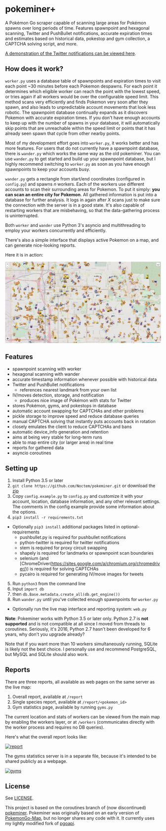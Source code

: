 # pokeminer+

A Pokémon Go scraper capable of scanning large areas for Pokémon spawns over long periods of time. Features spawnpoint and hexagonal scanning, Twitter and PushBullet notifications, accurate expiration times and estimates based on historical data, pokestop and gym collection, a CAPTCHA solving script, and more.

[A demonstration of the Twitter notifications can be viewed here](https://twitter.com/SLCPokemon).


## How does it work?

`worker.py` uses a database table of spawnpoints and expiration times to visit each point ~30 minutes before each Pokemon despawns. For each point it determines which eligible worker can reach the point with the lowest speed, or tries again if all workers would be over the configurable speed limit. This method scans very efficiently and finds Pokemon very soon after they spawn, and also leads to unpredictable account movements that look less robotic. The spawnpoint database continually expands as it discovers Pokemon with accurate expiration times. If you don't have enough accounts to keep up with the number of spawns in your database, it will automatically skip points that are unreachable within the speed limit or points that it has already seen spawn that cycle from other nearby points.

Most of my development effort goes into `worker.py`, it works better and has more features. For users that do not currently have a spawnpoint database, there is `wander.py` which works the same way as the old pokeminer. You can use `wander.py` to get started and build up your spawnpoint database, but I highly recommend switching to `worker.py` as soon as you have enough spawnpoints to keep your accounts busy.

`wander.py` gets a rectangle from start/end coordinates (configured in `config.py`) and spawns *n* workers. Each of the workers use different accounts to scan their surrounding areas for Pokemon. To put it simply: **you can scan an entire city for Pokemon**. All gathered information is put into a database for further analysis. It logs in again after *X* scans just to make sure the connection with the server is in a good state. It's also capable of restarting workers that are misbehaving, so that the data-gathering process is uninterrupted.

Both `worker` and `wander` use Python 3's asyncio and multithreading to employ your workers concurrently and efficiently.

There's also a simple interface that displays active Pokemon on a map, and can generate nice-looking reports.

Here it is in action:

![in action](static/demo/map.png)

## Features

- spawnpoint scanning with worker
- hexagonal scanning with wander
- accurate timestamp information whenever possible with historical data
- Twitter and PushBullet notifications
  - references nearest landmark from your own list
- IV/moves detection, storage, and notification
  - produces nice image of Pokémon with stats for Twitter
- stores Pokémon, gyms, and pokestops in database
- automatic account swapping for CAPTCHAs and other problems
- pickle storage to improve speed and reduce database queries
- manual CAPTCHA solving that instantly puts accounts back in rotation
- closely emulates the client to reduce CAPTCHAs and bans
- automatic device_info generation and retention
- aims at being very stable for long-term runs
- able to map entire city (or larger area) in real time
- reports for gathered data
- asyncio coroutines

## Setting up
1. Install Python 3.5 or later
2. `git clone https://github.com/Noctem/pokeminer.git` or download the [zip](https://github.com/Noctem/pokeminer/archive/develop.zip)
3. Copy `config.example.py` to `config.py` and customize it with your account, location, database information, and any other relevant settings. The comments in the config example provide some information about the options.
4. `pip3 install -r requirements.txt`
  * Optionally `pip3 install` additional packages listed in optional-requirements
    * pushbullet.py is required for pushbullet notifications
    * python-twitter is required for twitter notifications
    * stem is required for proxy circuit swapping
    * shapely is required for landmarks or spawnpoint scan boundaries
    * selenium (and [ChromeDriver(https://sites.google.com/a/chromium.org/chromedriver/)) is required for solving CAPTCHAs
    * pycairo is required for generating IV/move images for tweets
5. Run `python3` from the command line
  1. Input `import db`
  2. then `db.Base.metadata.create_all(db.get_engine())`
6. Run `wander.py` until you've collected enough spawnpoints for `worker.py`
  * Optionally run the live map interface and reporting system: `web.py`


**Note**: Pokeminer works with Python 3.5 or later only. Python 2.7 is **not supported** and is not compatible at all since I moved from threads to coroutines. Seriously, it's 2016, Python 2.7 hasn't been developed for 6 years, why don't you upgrade already?

Note that if you want more than 10 workers simultaneously running, SQLite is likely not the best choice. I personally use and recommend PostgreSQL, but MySQL and SQLite should also work.


## Reports

There are three reports, all available as web pages on the same server as the live map:

1. Overall report, available at `/report`
2. Single species report, available at `/report/<pokemon_id>`
3. Gym statistics page, available by running `gyms.py`

The current location and stats of workers can be viewed from the main map by enabling the workers layer, or at `/workers` (communicates directly with the worker process and requires no DB queries).

Here's what the overall report looks like:

[![report](https://i.imgur.com/LH8S85dm.jpg)](static/demo/report.png)

The gyms statistics server is in a separate file, because it's intended to be shared publicly as a webpage.

[![gyms](https://i.imgur.com/MWpHAEWm.jpg)](static/demo/gyms.png)

## License

See [LICENSE](LICENSE).

This project is based on the coroutines branch of (now discontinued) [pokeminer](https://github.com/modrzew/pokeminer/tree/coroutines). Pokeminer was originally based on an early version of [PokemonGo-Map](https://github.com/AHAAAAAAA/PokemonGo-Map), but no longer shares any code with it. It currently uses my lightly modified fork of  [pgoapi](https://github.com/Noctem/pgoapi).
